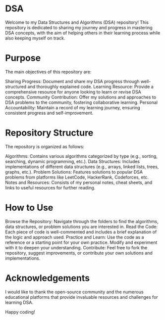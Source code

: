 # DSA
Welcome to my Data Structures and Algorithms (DSA) repository! This repository is dedicated to sharing my journey and progress in mastering DSA concepts, with the aim of helping others in their learning process while also keeping myself on track.

# Purpose
The main objectives of this repository are:

Sharing Progress: Document and share my DSA progress through well-structured and thoroughly explained code.
Learning Resource: Provide a comprehensive resource for anyone looking to learn or revise DSA concepts.
Community Contribution: Offer my solutions and approaches to DSA problems to the community, fostering collaborative learning.
Personal Accountability: Maintain a record of my learning journey, ensuring consistent progress and self-improvement.

# Repository Structure
The repository is organized as follows:

Algorithms: Contains various algorithms categorized by type (e.g., sorting, searching, dynamic programming, etc.).
Data Structures: Includes implementations of different data structures (e.g., arrays, linked lists, trees, graphs, etc.).
Problem Solutions: Features solutions to popular DSA problems from platforms like LeetCode, HackerRank, Codeforces, etc.
Notes and Resources: Consists of my personal notes, cheat sheets, and links to useful resources for further reading.

# How to Use
Browse the Repository: Navigate through the folders to find the algorithms, data structures, or problem solutions you are interested in.
Read the Code: Each piece of code is well-commented and includes a brief explanation of the logic and approach used.
Practice and Learn: Use the code as a reference or a starting point for your own practice. Modify and experiment with it to deepen your understanding.
Contribute: Feel free to fork the repository, suggest improvements, or contribute your own solutions and implementations.

# Acknowledgements
I would like to thank the open-source community and the numerous educational platforms that provide invaluable resources and challenges for learning DSA.

Happy coding!

